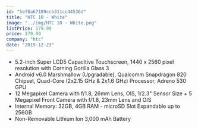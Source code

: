 ```yaml
---
id: "5ef8a67189ccb311cc44536d"
title: "HTC 10 - White"
image: "../img/HTC 10 - White.png"
listPrice: 179.99
price: 179.99
company: "htc"
date: "2019-12-23"
---
```


- 5.2-inch Super LCD5 Capacitive Touchscreen, 1440 x 2560 pixel resolution with Corning Gorilla Glass 3
- Android v6.0 Marshmallow (Upgradable), Qualcomm Snapdragon 820 Chipset, Quad-Core (2x2.15 GHz & 2x1.6 GHz) Processor, Adreno 530 GPU
- 12 Megapixel Camera with f/1.8, 26mm Lens, OIS, 1/2.3" Sensor Size + 5 Megapixel Front Camera with f/1.8, 23mm Lens and OIS
- Internal Memory: 32GB, 4GB RAM - microSD Slot Expandable up to 256GB
- Non-Removable Lithium Ion 3,000 mAh Battery
